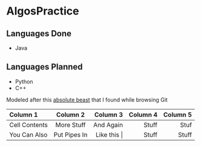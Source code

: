 # AlgosPractice

## Languages Done
* Java

## Languages Planned
* Python
* C++

Modeled after this [absolute beast](https://github.com/calvinchankf/AlgoDaily) that I found while browsing Git

| Column 1       | Column 2     | Column 3     | Column 4     | Column 5     |
| :------------- | :----------: | -----------: | -----------: | -----------: |
|  Cell Contents | More Stuff   | And Again    | Stuff        | Stuf         |
| You Can Also   | Put Pipes In | Like this \| | Stuff        | Stuff        |
